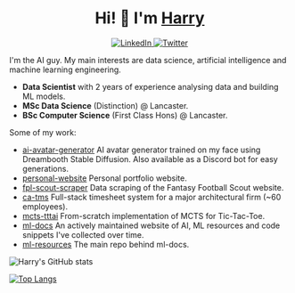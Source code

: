 <h1 align="center">Hi! 👋 I'm <a href="https://www.harrybaines.net/">Harry</a></h1>

<p align="center">
  <a href="https://www.linkedin.com/in/harry-baines-400609137/" target="_blank">
    <img alt="LinkedIn" src="https://img.shields.io/badge/linkedin-%230077B5.svg?&style=for-the-badge&logo=linkedin&logoColor=white" />
  </a> 
  <a href="https://twitter.com/harryb0905" target="_blank">
    <img alt="Twitter" src="https://img.shields.io/badge/Twitter-1DA1F2?style=for-the-badge&logo=twitter&logoColor=white" />
  </a> 
</p>

I'm the AI guy. My main interests are data science, artificial intelligence and machine learning engineering.

- **Data Scientist** with 2 years of experience analysing data and building ML models.
- **MSc Data Science** (Distinction) @ Lancaster.
- **BSc Computer Science** (First Class Hons) @ Lancaster.


Some of my work:

- [ai-avatar-generator](https://github.com/harrybaines/AI-Avatar-Generator) AI avatar generator trained on my face using Dreambooth Stable Diffusion. Also available as a Discord bot for easy generations.
- [personal-website](https://github.com/harrybaines/Portfolio-Website)  Personal portfolio website.
- [fpl-scout-scraper](https://github.com/harrybaines/FPL-discord-bot) Data scraping of the Fantasy Football Scout website.
- [ca-tms](https://www.ca-tms.com/) Full-stack timesheet system for a major architectural firm (~60 employees).
- [mcts-tttai](https://github.com/harrybaines/MCTS-TTTAI) From-scratch implementation of MCTS for Tic-Tac-Toe.
- [ml-docs](https://harrybaines.github.io/MLDocs/) An actively maintained website of AI, ML resources and code snippets I've collected over time.
- [ml-resources](https://github.com/harrybaines/ml-resources) The main repo behind ml-docs.

![Harry's GitHub stats](https://github-readme-stats.vercel.app/api?username=harrybaines&show_icons=true)

[![Top Langs](https://github-readme-stats.vercel.app/api/top-langs/?username=harrybaines&layout=compact)](https://github.com/harrybaines/github-readme-stats)

